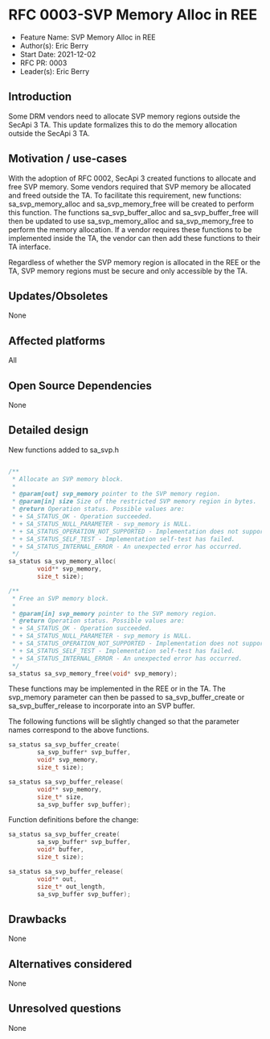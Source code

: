 # RFC 0003-SVP Memory Alloc in REE

- Feature Name: SVP Memory Alloc in REE
- Author(s): Eric Berry
- Start Date: 2021-12-02
- RFC PR: 0003
- Leader(s): Eric Berry

## Introduction

Some DRM vendors need to allocate SVP memory regions outside the SecApi 3 TA. This update formalizes
this to do the memory allocation outside the SecApi 3 TA.

## Motivation / use-cases

With the adoption of RFC 0002, SecApi 3 created functions to allocate and free SVP memory. Some
vendors required that SVP memory be allocated and freed outside the TA. To facilitate this
requirement, new functions: sa_svp_memory_alloc and sa_svp_memory_free will be created to
perform this function. The functions sa_svp_buffer_alloc and sa_svp_buffer_free will then be
updated to use sa_svp_memory_alloc and sa_svp_memory_free to perform the memory allocation. If a
vendor requires these functions to be implemented inside the TA, the vendor can then add these
functions to their TA interface.

Regardless of whether the SVP memory region is allocated in the REE or the TA, SVP memory regions
must be secure and only accessible by the TA.

## Updates/Obsoletes

None

## Affected platforms

All

## Open Source Dependencies

None

## Detailed design

New functions added to sa_svp.h

```c

/**
 * Allocate an SVP memory block.
 *
 * @param[out] svp_memory pointer to the SVP memory region.
 * @param[in] size Size of the restricted SVP memory region in bytes.
 * @return Operation status. Possible values are:
 * + SA_STATUS_OK - Operation succeeded.
 * + SA_STATUS_NULL_PARAMETER - svp_memory is NULL.
 * + SA_STATUS_OPERATION_NOT_SUPPORTED - Implementation does not support the specified operation.
 * + SA_STATUS_SELF_TEST - Implementation self-test has failed.
 * + SA_STATUS_INTERNAL_ERROR - An unexpected error has occurred.
 */
sa_status sa_svp_memory_alloc(
        void** svp_memory,
        size_t size);

/**
 * Free an SVP memory block.
 *
 * @param[in] svp_memory pointer to the SVP memory region.
 * @return Operation status. Possible values are:
 * + SA_STATUS_OK - Operation succeeded.
 * + SA_STATUS_NULL_PARAMETER - svp_memory is NULL.
 * + SA_STATUS_OPERATION_NOT_SUPPORTED - Implementation does not support the specified operation.
 * + SA_STATUS_SELF_TEST - Implementation self-test has failed.
 * + SA_STATUS_INTERNAL_ERROR - An unexpected error has occurred.
 */
sa_status sa_svp_memory_free(void* svp_memory);
```

These functions may be implemented in the REE or in the TA. The svp_memory parameter can then be
passed to sa_svp_buffer_create or sa_svp_buffer_release to incorporate into an SVP buffer.

The following functions will be slightly changed so that the parameter names correspond to the above
functions.

```c
sa_status sa_svp_buffer_create(
        sa_svp_buffer* svp_buffer,
        void* svp_memory,
        size_t size);

sa_status sa_svp_buffer_release(
        void** svp_memory,
        size_t* size,
        sa_svp_buffer svp_buffer);
```

Function definitions before the change:

```c
sa_status sa_svp_buffer_create(
        sa_svp_buffer* svp_buffer,
        void* buffer,
        size_t size);

sa_status sa_svp_buffer_release(
        void** out,
        size_t* out_length,
        sa_svp_buffer svp_buffer);
```

## Drawbacks

None

## Alternatives considered

None

## Unresolved questions

None
